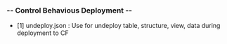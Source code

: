 ### -- Control Behavious Deployment -- ###
- [1] undeploy.json : Use for undeploy table, structure, view, data during deployment to CF